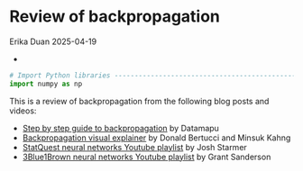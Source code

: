 # Review of backpropagation
Erika Duan
2025-04-19

- [](#section)

``` python
# Import Python libraries ------------------------------------------------------
import numpy as np
```

This is a review of backpropagation from the following blog posts and
videos:

- [Step by step guide to
  backpropagation](https://datamapu.com/posts/deep_learning/backpropagation/)
  by Datamapu  
- [Backpropagation visual
  explainer](https://xnought.github.io/backprop-explainer/) by Donald
  Bertucci and Minsuk Kahng  
- [StatQuest neural networks Youtube
  playlist](https://www.youtube.com/playlist?list=PLblh5JKOoLUIxGDQs4LFFD--41Vzf-ME1)
  by Josh Starmer  
- [3Blue1Brown neural networks Youtube
  playlist](https://www.youtube.com/playlist?list=PLZHQObOWTQDNU6R1_67000Dx_ZCJB-3pi)
  by Grant Sanderson

# 
